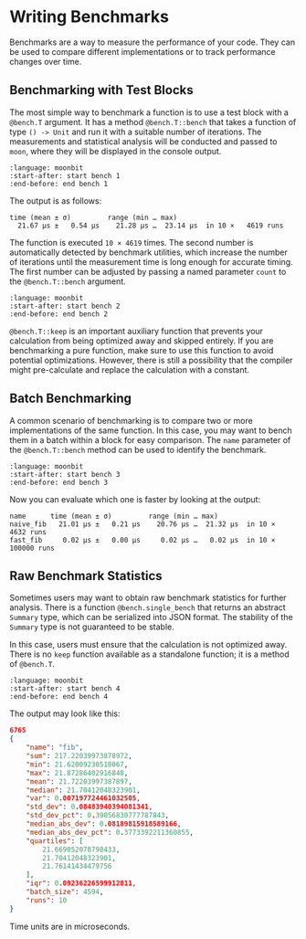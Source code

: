 # Writing Benchmarks

Benchmarks are a way to measure the performance of your code. They can be used to compare different implementations or to track performance changes over time.

## Benchmarking with Test Blocks


The most simple way to benchmark a function is to use a test block with a 
`@bench.T` argument. It has a method `@bench.T::bench` that takes a function of type
`() -> Unit` and run it with a suitable number of iterations.
The measurements and statistical analysis will be conducted and passed to `moon`,
where they will be displayed in the console output.

```{literalinclude} /sources/language/src/benchmark/top.mbt
:language: moonbit
:start-after: start bench 1
:end-before: end bench 1
```

The output is as follows:

```
time (mean ± σ)         range (min … max) 
  21.67 µs ±   0.54 µs    21.28 µs …  23.14 µs  in 10 ×   4619 runs
```

The function is executed `10 × 4619` times.
The second number is automatically detected by benchmark utilities, which increase the number of iterations until the measurement time is long enough for accurate timing.
The first number can be adjusted by passing a named parameter `count` to the `@bench.T::bench` argument.

```{literalinclude} /sources/language/src/benchmark/top.mbt
:language: moonbit
:start-after: start bench 2
:end-before: end bench 2
```

`@bench.T::keep` is an important auxiliary function that prevents your calculation from being optimized away and skipped entirely.
If you are benchmarking a pure function, make sure to use this function to avoid potential optimizations.
However, there is still a possibility that the compiler might pre-calculate and replace the calculation with a constant.


## Batch Benchmarking

A common scenario of benchmarking is to compare two or more implementations of the same function.
In this case, you may want to bench them in a batch within a block for easy comparison.
The `name` parameter of the `@bench.T::bench` method can be used to identify the benchmark.

```{literalinclude} /sources/language/src/benchmark/top.mbt
:language: moonbit
:start-after: start bench 3
:end-before: end bench 3
```

Now you can evaluate which one is faster by looking at the output:

```
name      time (mean ± σ)         range (min … max) 
naive_fib   21.01 µs ±   0.21 µs    20.76 µs …  21.32 µs  in 10 ×   4632 runs
fast_fib     0.02 µs ±   0.00 µs     0.02 µs …   0.02 µs  in 10 × 100000 runs
```

## Raw Benchmark Statistics

Sometimes users may want to obtain raw benchmark statistics for further analysis.
There is a function `@bench.single_bench` that returns an abstract `Summary` type, which can be serialized into JSON format. The stability of the `Summary` type is not guaranteed to be stable.

In this case, users must ensure that the calculation is not optimized away.
There is no `keep` function available as a standalone function; it is a method of `@bench.T`.

```{literalinclude} /sources/language/src/benchmark/top.mbt
:language: moonbit
:start-after: start bench 4
:end-before: end bench 4
```

The output may look like this:

```json
6765
{
    "name": "fib",
    "sum": 217.22039973878972,
    "min": 21.62009230518067,
    "max": 21.87286402916848,
    "mean": 21.72203997387897,
    "median": 21.70412048323901,
    "var": 0.007197724461032505,
    "std_dev": 0.08483940394081341,
    "std_dev_pct": 0.39056830777787843,
    "median_abs_dev": 0.08189815918589166,
    "median_abs_dev_pct": 0.3773392211360855,
    "quartiles": [
        21.669052078798433,
        21.70412048323901,
        21.76141434479756
    ],
    "iqr": 0.09236226599912811,
    "batch_size": 4594,
    "runs": 10
}
```

Time units are in microseconds.

